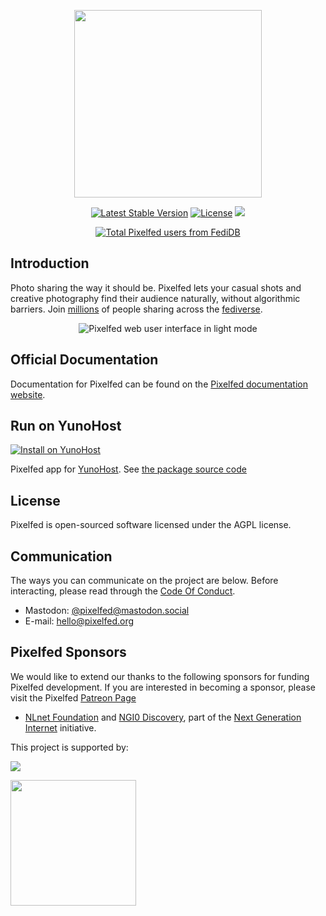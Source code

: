 <p align="center"><img src="https://pixelfed.nyc3.cdn.digitaloceanspaces.com/logos/pixelfed-full-color.svg" width="300px"></p>

<p align="center">
<a href="https://packagist.org/packages/pixelfed/pixelfed"><img src="https://poser.pugx.org/pixelfed/pixelfed/v/stable.svg" alt="Latest Stable Version"></a>
<a href="https://packagist.org/packages/pixelfed/pixelfed"><img src="https://poser.pugx.org/pixelfed/pixelfed/license.svg" alt="License"></a>
<a title="Crowdin" target="_blank" href="https://crowdin.com/project/pixelfed"><img src="https://badges.crowdin.net/pixelfed/localized.svg"></a>
</p>

<p align="center">
<a href="https://fedidb.org/software/pixelfed"><img src="https://img.shields.io/badge/dynamic/json?url=https%3A%2F%2Fapi.fedidb.org%2Fv1%2Fsoftware%2Fpixelfed&query=%24.user_count&logo=pixelfed&logoColor=white&label=Total%20Users" alt="Total Pixelfed users from FediDB" /></a>
</p>

## Introduction

Photo sharing the way it should be. Pixelfed lets your casual shots and creative photography find their audience naturally, without algorithmic barriers. Join [millions](https://fedidb.com) of people sharing across the [fediverse](https://fediverse.info).

<p align="center">
<picture>
  <source media="(prefers-color-scheme: dark)" srcset="https://pixelfed.nyc3.cdn.digitaloceanspaces.com/media/pixelfed-readme-dark.jpg">
  <source media="(prefers-color-scheme: light)" srcset="https://pixelfed.nyc3.cdn.digitaloceanspaces.com/media/pixelfed-readme-light.jpg">
  <img alt="Pixelfed web user interface in light mode" src="https://pixelfed.nyc3.cdn.digitaloceanspaces.com/media/pixelfed-readme-light.jpg">
</picture>
</p>

## Official Documentation

Documentation for Pixelfed can be found on the [Pixelfed documentation website](https://docs.pixelfed.org/).

## Run on YunoHost

[![Install on YunoHost](https://user-images.githubusercontent.com/42862428/139559471-9495f1e9-e7a4-49f1-9a4b-675ddcc510a2.png 'Install on YunoHost')](https://install-app.yunohost.org/?app=pixelfed)

Pixelfed app for [YunoHost](https://yunohost.org 'YunoHost'). See [the package source code](https://github.com/YunoHost-Apps/pixelfed_ynh 'pixelfed_ynh repository on GitHub')

## License

Pixelfed is open-sourced software licensed under the AGPL license.

## Communication

The ways you can communicate on the project are below. Before interacting, please
read through the [Code Of Conduct](CODE_OF_CONDUCT.md).

* Mastodon: [@pixelfed@mastodon.social](https://mastodon.social/@pixelfed)
* E-mail: [hello@pixelfed.org](mailto:hello@pixelfed.org)

## Pixelfed Sponsors

We would like to extend our thanks to the following sponsors for funding Pixelfed development. If you are interested in becoming a sponsor, please visit the Pixelfed [Patreon Page](https://www.patreon.com/dansup/overview)

- [NLnet Foundation](https://nlnet.nl) and [NGI0
Discovery](https://nlnet.nl/discovery/), part of the [Next Generation
Internet](https://ngi.eu) initiative.

<p>This project is supported by:</p>
<p>
  <a href="https://www.fastly.com/fast-forward">
    <img src="https://github.com/user-attachments/assets/f1499b1f-c05f-480a-a5d5-dbebcb0e20fd">
  </a>
</p>

<p>
  <a href="https://www.digitalocean.com/?utm_medium=opensource&utm_source=pixelfed">
    <img src="https://opensource.nyc3.cdn.digitaloceanspaces.com/attribution/assets/SVG/DO_Logo_horizontal_blue.svg" width="201px">
  </a>
</p>
